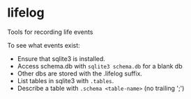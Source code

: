 # lifelog
Tools for recording life events

To see what events exist:
- Ensure that sqlite3 is installed.
- Access schema.db with `sqlite3 schema.db` for a blank db
- Other dbs are stored with the .lifelog suffix.
- List tables in sqlite3 with `.tables`.
- Describe a table with `.schema <table-name>` (no trailing ';')

